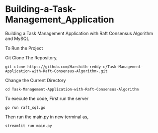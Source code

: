 # Building-a-Task-Management_Application
Building a Task Management Application with Raft Consensus Algorithm and MySQL

To Run the Project

Git Clone The Repository,

	git clone https://github.com/Harshith-reddy-c/Task-Management-Application-with-Raft-Consensus-Algorithm-.git

Change the Current Directory

	cd Task-Management-Application-with-Raft-Consensus-Algorithm

To execute the code, First run the server

	go run raft_sql.go

Then run the main.py in new terminal as,

	streamlit run main.py
